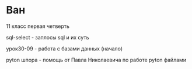 # Ван

11 класс первая четверть

sql-select  -  заплосы sql и их суть

урок30-09  -  работа с базами данных (начало)

pyton шпора  -  помощь от Павла Николаевича по работе pyton файлами
